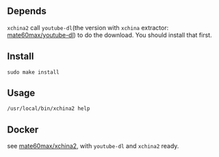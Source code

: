 ## Depends
 `xchina2` call `youtube-dl`(the version with `xchina` extractor: [mate60max/youtube-dl](https://github.com/mate60max/youtube-dl)) to do the download. You should install that first.

## Install
```
sudo make install
```

## Usage
```
/usr/local/bin/xchina2 help
```

## Docker
 see [mate60max/xchina2](https://hub.docker.com/repository/docker/mate60max/xchina2), with `youtube-dl` and `xchina2` ready.